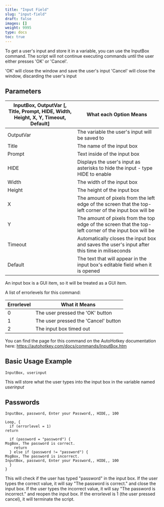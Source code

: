 ```yaml
---
title: "Input Field"
slug: "input-field"
draft: false
images: []
weight: 9995
type: docs
toc: true
---
```


To get a user's input and store it in a variable, you can use the InputBox command. The script will not continue executing commands until the user either presses 'OK' or 'Cancel'.

'OK' will close the window and save the user's input
'Cancel' will close the window, discarding the user's input

## Parameters
| InputBox, OutputVar [, Title, Prompt, HIDE, Width, Height, X, Y, Timeout, Default] | What each Option Means |
| ------ | ------ |
| OutputVar   | The variable the user's input will be saved to   |
| Title   | The name of the input box   |
| Prompt   | Text inside of the input box   |
| HIDE   | Displays the user's input as asterisks to hide the input - type HIDE to enable   |
| Width   | The width of the input box   |
| Height   | The height of the input box   |
| X   | The amount of pixels from the left edge of the screen that the top-left corner of the input box will be   |
| Y   | The amount of pixels from the top edge of the screen that the top-left corner of the input box will be   |
| Timeout   | Automatically closes the input box and saves the user's input after this time in miliseconds   |
| Default   | The text that will appear in the input box's editable field when it is opened   |

An input box is a GUI item, so it will be treated as a GUI item.

A list of errorlevels for this command:

| Errorlevel | What it Means |
| ------ | ------ |
| 0   | The user pressed the 'OK' button  |
| 1   | The user pressed the 'Cancel' button   |
| 2   | The input box timed out   |

You can find the page for this command on the AutoHotkey documentation here: 
https://autohotkey.com/docs/commands/InputBox.htm

## Basic Usage Example
    InputBox, userinput
This will store what the user types into the input box in the variable named *userinput*

## Passwords
    InputBox, password, Enter your Password,, HIDE,, 100

    Loop, {
      if (errorlevel = 1)
    return

      if (password = "password") {
    MsgBox, The password is correct.
        return
      } else if (password != "password") {
    MsgBox, The password is incorrect.
    InputBox, password, Enter your Password,, HIDE,, 100
      }
    }
    
This will check if the user has typed "password" in the input box. If the user types the correct value, it will say "The password is correct." and close the input box. If the user types the incorrect value, it will say "The password is incorrect." and reopen the input box. If the errorlevel is 1 (the user pressed cancel), it will terminate the script.

